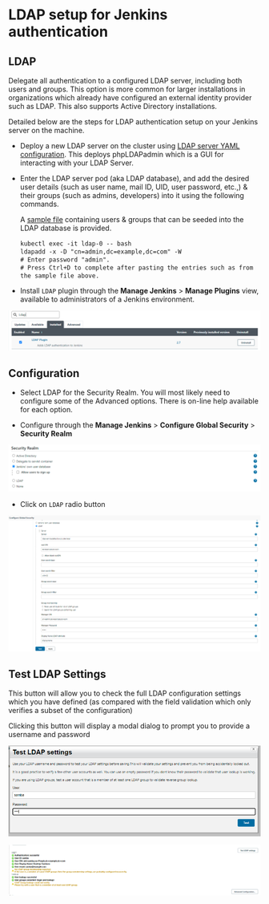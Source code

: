 # **LDAP setup for Jenkins authentication**

## LDAP

Delegate all authentication to a configured LDAP server, including both users and groups. This option is more common for larger installations in organizations which already have configured an external identity provider such as LDAP. This also supports Active Directory installations.

Detailed below are the steps for LDAP authentication setup on your Jenkins server on the machine.

* Deploy a new LDAP server on the cluster using [LDAP server YAML configuration](ldap_server.yaml). This deploys phpLDAPadmin which is a GUI for interacting with your LDAP Server.

* Enter the LDAP server pod (aka LDAP database), and add the desired user details (such as user name, mail ID, UID, user password, etc.,) & their groups (such as admins, developers) into it using the following commands.

  A [sample file](ldap_seed_users_groups.ldif) containing users & groups that can be seeded into the LDAP database is provided.

  ```
  kubectl exec -it ldap-0 -- bash
  ldapadd -x -D "cn=admin,dc=example,dc=com" -W
  # Enter password "admin".
  # Press Ctrl+D to complete after pasting the entries such as from the sample file above.
  ```

* Install `LDAP` plugin through the **Manage Jenkins** > **Manage Plugins** view, available to administrators of a Jenkins environment.

![JENKINS LDAP PLUGIN](pictures/ldap_plugin.png)

## Configuration

* Select LDAP for the Security Realm. You will most likely need to configure some of the Advanced options. There is on-line help available for each option.
  
* Configure through the **Manage Jenkins** > **Configure Global Security** > **Security Realm**

![JENKINS LDAP SECURITY REALM](pictures/ldap_security_realm.png)

* Click on `LDAP` radio button

![JENKINS LDAP CONFIGURE](pictures/ldap_configure.png)

## Test LDAP Settings
This button will allow you to check the full LDAP configuration settings which you have defined (as compared with the field validation which only verifies a subset of the configuration)

Clicking this button will display a modal dialog to prompt you to provide a username and password

![JENKINS LDAP TEST](pictures/ldap_test.png)

![JENKINS LDAP TEST LOGIN](pictures/ldap_test_success.png)
